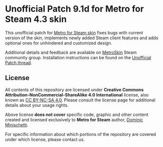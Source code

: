 # Unofficial Patch 9.1d for Metro for Steam 4.3 skin

This unofficial patch for [Metro for Steam skin](https://metroforsteam.com) fixes bugs with current version of the skin, implements newly added Steam client features and adds optional ones for unhindered and customized design.

Additional details and feedback are available on [MetroSkin](https://steamcommunity.com/groups/metroskin) Steam community group. Installation instructions can be found on the [Unofficial Patch thread](https://steamcommunity.com/groups/metroskin/discussions/0/141136086931804907).

## License

All contents of this repository are licensed under **Creative Commons Attribution-NonCommercial-ShareAlike 4.0 International** license, also known as [CC BY-NC-SA 4.0](https://creativecommons.org/licenses/by-nc-sa/4.0). Please consult the license page for additional details about your usage rights.

Above license **does not cover** specific code, graphic and other content created and licensed exclusively to **Metro for Steam** author, [Dominic Minischetti](https://github.com/minischetti).

For specific information about which portions of the repository are covered under which license, please contact us.
